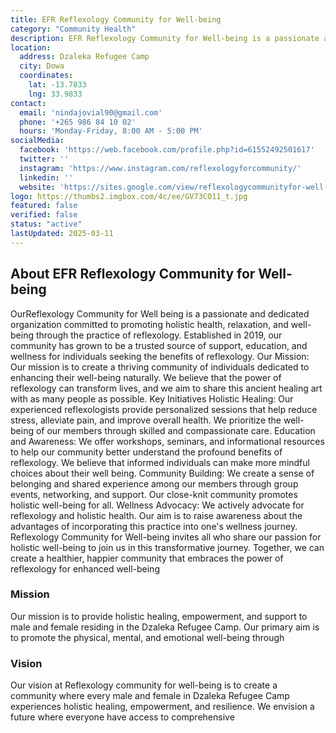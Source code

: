 ```yaml
---
title: EFR Reflexology Community for Well-being
category: "Community Health"
description: EFR Reflexology Community for Well-being is a passionate and dedicated organization committed to promoting holistic health, relaxation, and well-being through the practice of reflexology.
location:
  address: Dzaleka Refugee Camp
  city: Dowa
  coordinates:
    lat: -13.7833
    lng: 33.9833
contact:
  email: 'nindajovial90@gmail.com'
  phone: '+265 986 84 10 02'
  hours: 'Monday-Friday, 8:00 AM - 5:00 PM'
socialMedia:
  facebook: 'https://web.facebook.com/profile.php?id=61552492501617'
  twitter: ''
  instagram: 'https://www.instagram.com/reflexologyforcommunity/'
  linkedin: ''
  website: 'https://sites.google.com/view/reflexologycommunityfor-well-b/home'
logo: https://thumbs2.imgbox.com/4c/ee/GV73CO11_t.jpg
featured: false
verified: false
status: "active"
lastUpdated: 2025-03-11
---
```


## About EFR Reflexology Community for Well-being

OurReflexology Community for Well being is a passionate and dedicated organization committed to promoting holistic health, relaxation, and well-being through the practice of reflexology. Established in 2019, our community has grown to be a trusted source of support, education, and wellness for individuals seeking the benefits of reflexology. Our Mission: Our mission is to create a thriving community of individuals dedicated to enhancing their well-being naturally. We believe that the power of reflexology can transform lives, and we aim to share this ancient healing art with as many people as possible. Key Initiatives Holistic Healing: Our experienced reflexologists provide personalized sessions that help reduce stress, alleviate pain, and improve overall health. We prioritize the well-being of our members through skilled and compassionate care. Education and Awareness: We offer workshops, seminars, and informational resources to help our community better understand the profound benefits of reflexology. We believe that informed individuals can make more mindful choices about their well being. Community Building: We create a sense of belonging and shared experience among our members through group events, networking, and support. Our close-knit community promotes holistic well-being for all. Wellness Advocacy: We actively advocate for reflexology and holistic health. Our aim is to raise awareness about the advantages of incorporating this practice into one's wellness journey. Reflexology Community for Well-being invites all who share our passion for holistic well-being to join us in this transformative journey. Together, we can create a healthier, happier community that embraces the power of reflexology for enhanced well-being

### Mission

Our mission is to provide holistic healing, empowerment, and support to male and female residing in the Dzaleka Refugee Camp. Our primary aim is to promote the physical, mental, and emotional well-being through

### Vision

Our vision at Reflexology community for well-being is to create a community where every male and female in Dzaleka Refugee Camp experiences holistic healing, empowerment, and resilience. We envision a future where everyone have access to comprehensive










